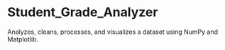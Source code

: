 # Student_Grade_Analyzer
Analyzes, cleans, processes, and visualizes a dataset using NumPy and Matplotlib.
